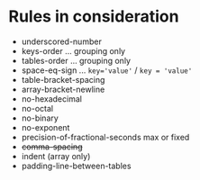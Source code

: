 # Rules in consideration

- underscored-number
- keys-order ... grouping only
- tables-order ... grouping only
- space-eq-sign ... `key='value'` / `key = 'value'`
- table-bracket-spacing
- array-bracket-newline
- no-hexadecimal
- no-octal
- no-binary
- no-exponent
- precision-of-fractional-seconds max or fixed
- ~~comma-spacing~~
- indent (array only)
- padding-line-between-tables
